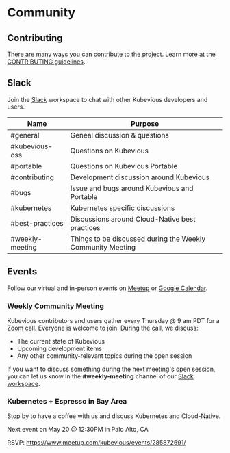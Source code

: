 # Community

## Contributing
There are many ways you can contribute to the project. Learn more at the [CONTRIBUTING guidelines](CONTRIBUTING.md). 

## Slack

Join the [Slack](https://kubevious.io/slack) workspace to chat with other Kubevious developers and users.

| Name            | Purpose                                                    |
| --------------- | ---------------------------------------------------------- |
| #general        | Geneal discussion & questions                              |
| #kubevious-oss  | Questions on Kubevious                                     |
| #portable       | Questions on Kubevious Portable                            |
| #contributing   | Development discussion around Kubevious                    |
| #bugs           | Issue and bugs around Kubevious and Portable               |
| #kubernetes     | Kubernetes specific discussions                            |
| #best-practices | Discussions around Cloud-Native best practices             |
| #weekly-meeting | Things to be discussed during the Weekly Community Meeting |

## Events
Follow our virtual and in-person events on [Meetup](https://www.meetup.com/kubevious/) or [Google Calendar](https://calendar.google.com/calendar/u/0?cid=Y19ndTlkM2p1c2lxNDRkbXBnamJoMTlva2Rvb0Bncm91cC5jYWxlbmRhci5nb29nbGUuY29t).

### Weekly Community Meeting
Kubevious contributors and users gather every Thursday @ 9 am PDT for a [Zoom call](https://us06web.zoom.us/j/81673703834?pwd=WWc4bUF6RzJDQXdOM2pUSlpvZ1JYZz09). Everyone is welcome to join. During the call, we discuss:
- The current state of Kubevious
- Upcoming development items
- Any other community-relevant topics during the open session

If you want to discuss something during the next meeting's open session, you can let us know in the **#weekly-meeting** channel of our [Slack workspace](https://kubevious.io/slack).

### Kubernetes + Espresso in Bay Area
Stop by to have a coffee with us and discuss Kubernetes and Cloud-Native. 

Next event on May 20 @ 12:30PM in Palo Alto, CA

RSVP: https://www.meetup.com/kubevious/events/285872691/
